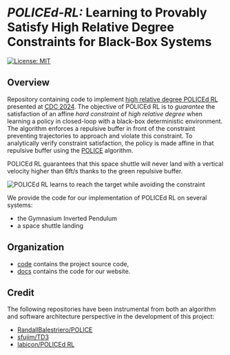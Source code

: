 # *POLICEd-RL:* Learning to Provably Satisfy High Relative Degree Constraints for Black-Box Systems

[![License: MIT](https://img.shields.io/badge/License-MIT-yellow.svg)](https://opensource.org/licenses/MIT)

## Overview
Repository containing code to implement [high relative degree POLICEd RL](https://arxiv.org/pdf/2407.20456.pdf) presented at [CDC 2024](https://cdc2024.ieeecss.org/).
The objective of POLICEd RL is to *guarantee* the satisfaction of an affine *hard constraint* of *high relative degree*
when learning a policy in closed-loop with a black-box deterministic environment.
The algorithm enforces a repulsive buffer in front of the constraint preventing trajectories to approach and violate this constraint.
To analytically verify constraint satisfaction, the policy is made affine in that repulsive buffer using the [POLICE](https://arxiv.org/pdf/2211.01340.pdf) algorithm.

POLICEd RL guarantees that this space shuttle will never land with a vertical velocity higher than 6ft/s thanks to the green repulsive buffer.

![POLICEd RL learns to reach the target while avoiding the constraint](media/shuttle_gif.gif)


We provide the code for our implementation of POLICEd RL on several systems:
- the Gymnasium Inverted Pendulum
- a space shuttle landing






## Organization
- [code](code) contains the project source code,
- [docs](docs) contains the code for our website.



## Credit
The following repositories have been instrumental from both an algorithm and
software architecture perspective in the development of this project:
- [RandallBalestriero/POLICE](https://github.com/RandallBalestriero/POLICE)
- [sfujim/TD3](https://github.com/sfujim/TD3)
- [labicon/POLICEd RL](https://github.com/labicon/POLICEd-RL/tree/main)
